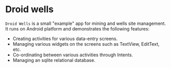 Droid wells
===========

`Droid Wells` is a small "example" app for mining and wells site management. It runs on Android platform and demonstrates the following features:

- Creating activities for various data-entry screens.
- Managing various widgets on the screens such as TextView, EditText, etc.
- Co-ordinating between various activities through Intents.
- Managing an sqlite relational database.